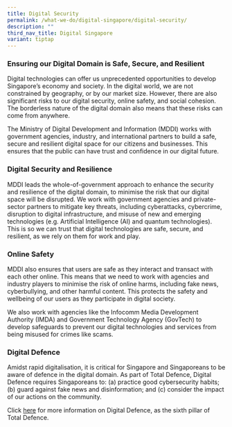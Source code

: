 ```yaml
---
title: Digital Security
permalink: /what-we-do/digital-singapore/digital-security/
description: ""
third_nav_title: Digital Singapore
variant: tiptap
---
```

<h3>Ensuring our Digital Domain is Safe, Secure, and Resilient</h3>
<p>Digital technologies can offer us unprecedented opportunities to develop
Singapore’s economy and society. In the digital world, we are not constrained
by geography, or by our market size. However, there are also significant
risks to our digital security, online safety, and social cohesion. The
borderless nature of the digital domain also means that these risks can
come from anywhere.</p>
<p>The Ministry of Digital Development and Information (MDDI) works with
government agencies, industry, and international partners to build a safe,
secure and resilient digital space for our citizens and businesses. This
ensures that the public can have trust and confidence in our digital future.</p>
<h3>Digital Security and Resilience</h3>
<p>MDDI leads the whole-of-government approach to enhance the security and
resilience of the digital domain, to minimise the risk that our digital
space will be disrupted. We work with government agencies and private-sector
partners to mitigate key threats, including cyberattacks, cybercrime, disruption
to digital infrastructure, and misuse of new and emerging technologies
(e.g. Artificial Intelligence (AI) and quantum technologies). This is so
we can trust that digital technologies are safe, secure, and resilient,
as we rely on them for work and play.</p>
<h3>Online Safety</h3>
<p>MDDI also ensures that users are safe as they interact and transact with
each other online. This means that we need to work with agencies and industry
players to minimise the risk of online harms, including fake news, cyberbullying,
and other harmful content. This protects the safety and wellbeing of our
users as they participate in digital society.</p>
<p>We also work with agencies like the Infocomm Media Development Authority
(IMDA) and Government Technology Agency (GovTech) to develop safeguards
to prevent our digital technologies and services from being misused for
crimes like scams.</p>
<h3>Digital Defence</h3>
<p>Amidst rapid digitalisation, it is critical for Singapore and Singaporeans
to be aware of defence in the digital domain. As part of Total Defence,
Digital Defence requires Singaporeans to: (a) practice good cybersecurity
habits; (b) guard against fake news and disinformation; and (c) consider
the impact of our actions on the community.</p>
<p>Click <a href="https://www.mindef.gov.sg/news-and-events/latest-releases/15feb19_nr" rel="noopener noreferrer nofollow" target="_blank">here</a> for
more information on Digital Defence, as the sixth pillar of Total Defence.</p>